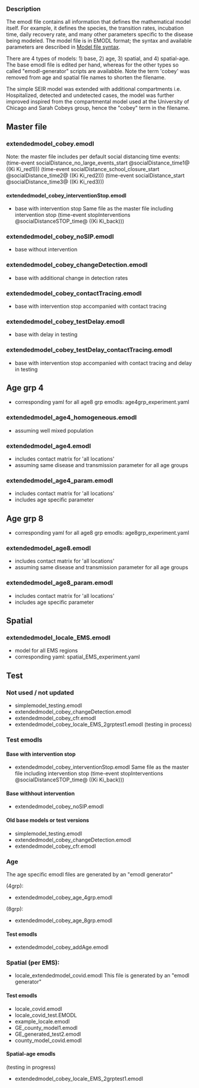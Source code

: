 ### Description 

The emodl file contains all information that defines the mathematical model itself. 
For example, it defines the species, the transition rates, incubation time, daily recovery rate, and many other parameters specific to the disease being modeled. 
The model file is in EMODL format; the syntax and available parameters are described in [Model file syntax](https://idmod.org/docs/cms/model-file.html).


There are 4 types of models: 1) base, 2) age, 3) spatial, and 4) spatial-age. 
The base emodl file is edited per hand, whereas for the other types so called "emodl-generator" scripts are availabble. 
Note the term 'cobey' was removed from age and spatial file names to shorten the filename. 

The simple SEIR model was extended with additional compartments i.e. Hospitalized, detected and undetected cases, 
the model was further improved inspired from the compartmental model used at the University of Chicago and Sarah Cobeys group, hence the "cobey" term in the filename. 

## Master file

### extendedmodel_cobey.emodl 

Note: the master file includes per default social distancing time events:
(time-event socialDistance_no_large_events_start @socialDistance_time1@ ((Ki Ki_red1)))
(time-event socialDistance_school_closure_start @socialDistance_time2@ ((Ki Ki_red2)))
(time-event socialDistance_start @socialDistance_time3@ ((Ki Ki_red3)))


#### extendedmodel_cobey_interventionStop.emodl  
- base with intervention stop 
Same file as the master file including intervention stop
(time-event stopInterventions @socialDistanceSTOP_time@ ((Ki Ki_back)))

### extendedmodel_cobey_noSIP.emodl
- base without intervention 

### extendedmodel_cobey_changeDetection.emodl
- base with additional change in detection rates 

### extendedmodel_cobey_contactTracing.emodl
- base with intervention stop accompanied with contact tracing 

### extendedmodel_cobey_testDelay.emodl
- base with delay in testing 

### extendedmodel_cobey_testDelay_contactTracing.emodl
- base with intervention stop accompanied with contact tracing and delay in testing 


## Age grp 4 
- corresponding yaml for all age8 grp emodls: age4grp_experiment.yaml

### extendedmodel_age4_homogeneous.emodl
- assuming well mixed population 

### extendedmodel_age4.emodl
- includes contact matrix for 'all locations'
- assuming same disease and transmission parameter for all age groups

### extendedmodel_age4_param.emodl
- includes contact matrix for 'all locations'
- includes age specific parameter 


## Age grp 8 
- corresponding yaml for all age8 grp emodls: age8grp_experiment.yaml

### extendedmodel_age8.emodl
- includes contact matrix for 'all locations'
- assuming same disease and transmission parameter for all age groups

### extendedmodel_age8_param.emodl
- includes contact matrix for 'all locations'
- includes age specific parameter 

## Spatial 

###  extendedmodel_locale_EMS.emodl
- model for all EMS regions
- corresponding yaml: spatial_EMS_experiment.yaml 

## Test 

### Not used / not updated
- simplemodel_testing.emodl
- extendedmodel_cobey_changeDetection.emodl
- extendedmodel_cobey_cfr.emodl
- extendedmodel_cobey_locale_EMS_2grptest1.emodl  (testing in process)

### Test emodls


#### Base with intervention stop 
- extendedmodel_cobey_interventionStop.emodl
Same file as the master file including intervention stop
(time-event stopInterventions @socialDistanceSTOP_time@ ((Ki Ki_back)))


#### Base withhout intervention 
- extendedmodel_cobey_noSIP.emodl

#### Old base models or test versions
- simplemodel_testing.emodl
- extendedmodel_cobey_changeDetection.emodl
- extendedmodel_cobey_cfr.emodl

###  Age 
The age specific emodl files are generated by an "emodl generator"

(4grp): 
- extendedmodel_cobey_age_4grp.emodl

(8grp): 
- extendedmodel_cobey_age_8grp.emodl

#### Test emodls
- extendedmodel_cobey_addAge.emodl

###  Spatial (per EMS): 
- locale_extendedmodel_covid.emodl
This file is generated by an "emodl generator"


#### Test emodls
- locale_covid.emodl
- locale_covid_test.EMODL
- example_locale.emodl
- GE_county_model1.emodl
- GE_generated_test2.emodl
- county_model_covid.emodl


#### Spatial-age emodls 
(testing in progress)
- extendedmodel_cobey_locale_EMS_2grptest1.emodl